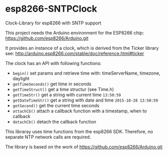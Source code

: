 # esp8266-SNTPClock

Clock-Library for esp8266 with SNTP support

This project needs the Arduino environment for the ESP8266 chip: 
 https://github.com/esp8266/Arduino.git

It provides an instance of a clock, which is derived from the Ticker library see: 
 http://arduino.esp8266.com/stable/doc/reference.html#ticker

The clock has an API with following functions:

- `begin()`	set params and retrieve time with: timeServerName, timezone, daylight
- `getTimeSeconds()`	get time in seconds
- `getTimeStruct()`	get a time structur (see Time.h)
- `getTimeStr()`	get a string with current time ```13:50:59```
- `getDateTimeStr()`	get a string with date and time ```2015-10-28 13:50:59```
- `getSecond()`	get the current time seconds
- `attachCb()`	attach a callback function with a timestamp, when to callback
- `detachCb()`	detach the callback function

This libraray uses time functions from the esp8266 SDK. Therefore, no separate NTP network calls are required.

The library is based on the work of https://github.com/esp8266/Arduino.git 

